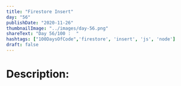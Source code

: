 ```yaml
---
title: "Firestore Insert"
day: "56"
publishDate: "2020-11-26"
thumbnailImage: "../images/day-56.png"
shareText: "Day 56/100 :  "
hashtags: ["100DaysOfCode",'firestore', 'insert', 'js', 'node']
draft: false
---
```


# Description:

